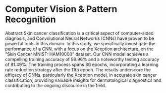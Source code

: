 # Computer Vision & Pattern Recognition

Abstract
Skin cancer classification is a critical aspect of computer-aided diagnosis, and
Convolutional Neural Networks (CNNs) have proven to be powerful tools in this domain.
In this study, we specifically investigate the performance of a CNN, with a focus on the
Xception architecture, on the "Skin Cancer MNIST: HAM10000" dataset. Our CNN
model achieves a compelling training accuracy of 99.96% and a noteworthy testing
accuracy of 81.49%. The training process spans 30 epochs, incorporating a learning rate
reduction strategy after the 11th epoch. The results underscore the efficacy of CNNs,
particularly the Xception model, in accurate skin cancer classification, providing
valuable insights for dermatological diagnostics and contributing to the ongoing
discourse in the field.
